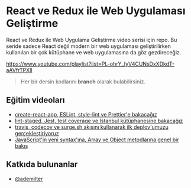 # React ve Redux ile Web Uygulaması Geliştirme

React ve Redux ile Web Uygulama Geliştirme video serisi için repo. Bu seride sadece React değil modern bir web uygulaması geliştirilirken kullanılan bir çok kütüphane ve web uygulamasına da göz gezdireceğiz.

https://www.youtube.com/playlist?list=PL-ohrY_IyV4CUNsDxXDkdT-aAVfrTPXll

> Her bir dersin kodlarını **branch** olarak bulabilirsiniz.

## Eğitim videoları

- [create-react-app, ESLint, style-lint ve Prettier'e bakacağız](https://www.youtube.com/watch?v=oGOyZMB2-Ko)
- [lint-staged, Jest, test coverage ve Istanbul kütüphanesine bakacağız](https://youtu.be/k2_jLJf8dAk)
- [travis, codecov ve surge.sh akışını kullanarak ilk deploy'umuzu gerçekleştiriyoruz](https://youtu.be/vGOky33smMM)
- [JavaScript'in yeni syntax'ına, Array ve Object metodlarına genel bir bakış](https://youtu.be/kRknZ6ejQ_8)

## Katkıda bulunanlar
- [@ademilter](https://github.com/ademilter)
